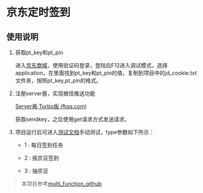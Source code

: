 # 京东定时签到

## 使用说明

1. 获取pt_key和pt_pin

   进入[京东商城](https://m.jd.com/)，使用验证码登录，登陆后F12进入调试模式，选择application，在里面找到pt_key和pt_pin的值，复制到项目中的jd_cookie.txt文件夹，按照pt_key,pt_pin的格式。

2. 注册server酱，实现微信推送功能

   [Server酱·Turbo版 (ftqq.com)](https://sct.ftqq.com/)

   获取sendkey，之后使用get请求方式发送请求。

3. 项目运行后可进入[测试文档](http://localhost:8888/doc.html)手动测试，type参数如下所示：

   - 1 : 每日签到任务

   - 2 : 摇京豆签到

   - 3 : 抽京豆

> 本项目参考[multi_function_github](https://github.com/longbig/multi_function_github)
